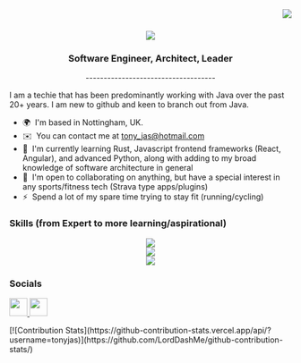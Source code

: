 <img align="right" src="https://visitor-badge.laobi.icu/badge?page_id=tonyjas.tonyjas" />

<h1 align="center">
    <img src="https://readme-typing-svg.herokuapp.com/?font=Righteous&size=35&center=true&vCenter=true&width=500&height=70&duration=3000&lines=Hi+There!+👋;+I'm+Tony+Jasynewycz!;" />
</h1>
<h3 align="center">
  Software Engineer, Architect, Leader
</h3>  
<p align="center">
------------------------------------
</p>
I am a techie that has been predominantly working with Java over the past 20+ years. I am new to github and keen to branch out from Java.

*   🌍  I'm based in Nottingham, UK.
*   ✉️  You can contact me at [tony\_jas@hotmail.com](mailto:tony_jas@hotmail.com)
*   🧠  I'm currently learning Rust, Javascript frontend frameworks (React, Angular), and advanced Python, along with adding to my broad knowledge of software architecture in general
*   🤝  I'm open to collaborating on anything, but have a special interest in any sports/fitness tech (Strava type apps/plugins)
*   ⚡  Spend a lot of my spare time trying to stay fit (running/cycling)

### Skills (from Expert to more learning/aspirational)
<div align="center">
    <img src="https://skillicons.dev/icons?i=java,maven,spring,hibernate,jenkins,idea,html,git,js" /><br>
</div>

<div align="center">
    <img src="https://skillicons.dev/icons?i=angular,react,redis,nextjs,ts,css,express,github,py,mongodb,postgres,c,cpp,azure,docker,kubernetes,linux,nginx&perline=20" /><br>
</div>

<div align="center">
    <img src="https://skillicons.dev/icons?i=rust,jest,jquery,kafka,kotlin,lua,go" /><br>
</div>
                
### Socials
<p align="left">
  <a href="https://www.github.com/tonyjas" target="_blank" rel="noreferrer">
    <picture>
      <source media="(prefers-color-scheme: dark)" srcset="https://raw.githubusercontent.com/danielcranney/readme-generator/main/public/icons/socials/github-dark.svg" />
      <source media="(prefers-color-scheme: light)" srcset="https://raw.githubusercontent.com/danielcranney/readme-generator/main/public/icons/socials/github.svg" />
      <img src="https://raw.githubusercontent.com/danielcranney/readme-generator/main/public/icons/socials/github.svg" width="32" height="32" />
    </picture>
  </a>
  <a href="https://www.linkedin.com/in/tony-jasynewycz-6149b197/" target="_blank" rel="noreferrer">
    <picture>
      <source media="(prefers-color-scheme: dark)" srcset="https://raw.githubusercontent.com/danielcranney/readme-generator/main/public/icons/socials/linkedin-dark.svg" />
      <source media="(prefers-color-scheme: light)" srcset="https://raw.githubusercontent.com/danielcranney/readme-generator/main/public/icons/socials/linkedin.svg" />
      <img src="https://raw.githubusercontent.com/danielcranney/readme-generator/main/public/icons/socials/linkedin.svg" width="32" height="32" />
    </picture>
  </a>
</p>

<p>
    [![Contribution Stats](https://github-contribution-stats.vercel.app/api/?username=tonyjas)](https://github.com/LordDashMe/github-contribution-stats/)
</p>
